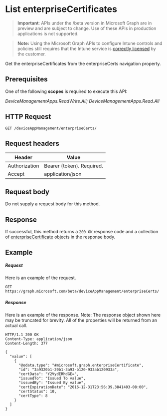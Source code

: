 ﻿# List enterpriseCertificates

> **Important**: APIs under the /beta version in Microsoft Graph are in preview and are subject to change. Use of these APIs in production applications is not supported.

> **Note:** Using the Microsoft Graph APIs to configure Intune controls and policies still requires that the Intune service is [correctly licensed](https://go.microsoft.com/fwlink/?linkid=839381) by the customer.

Get the enterpriseCertificates from the enterpriseCerts navigation property.
## Prerequisites
One of the following **scopes** is required to execute this API:

*DeviceManagementApps.ReadWrite.All; DeviceManagementApps.Read.All*
## HTTP Request
<!-- {
  "blockType": "ignored"
}
-->
```http
GET /deviceAppManagement/enterpriseCerts/
```

## Request headers
|Header|Value|
|---|---|
|Authorization|Bearer {token}. Required.|
|Accept|application/json|

## Request body
Do not supply a request body for this method.

## Response
If successful, this method returns a `200 OK` response code and a collection of [enterpriseCertificate](../resources/intune_apps_enterprisecertificate.md) objects in the response body.

## Example

##### Request

Here is an example of the request.
```http
GET https://graph.microsoft.com/beta/deviceAppManagement/enterpriseCerts/
```

##### Response

Here is an example of the response. Note: The response object shown here may be truncated for brevity. All of the properties will be returned from an actual call.
```http
HTTP/1.1 200 OK
Content-Type: application/json
Content-Length: 377

{
  "value": [
    {
      "@odata.type": "#microsoft.graph.enterpriseCertificate",
      "id": "3a9320b1-20b1-3a93-b120-933ab120933a",
      "certData": "Y2VydERhdGE=",
      "issuedTo": "Issued To value",
      "issuedBy": "Issued By value",
      "certExpirationDate": "2016-12-31T23:56:39.3841403-08:00",
      "certStatus": 10,
      "certType": 8
    }
  ]
}
```



